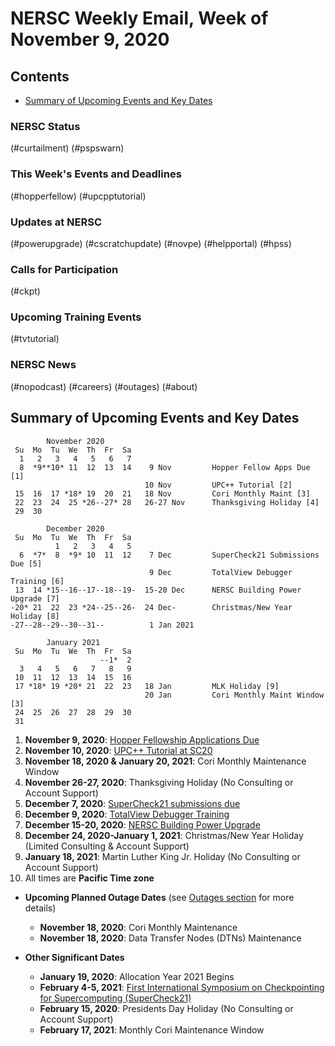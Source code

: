 # NERSC Weekly Email, Week of November 9, 2020 <a name="top"></a> #

## Contents ## 

- [Summary of Upcoming Events and Key Dates](#dates)

### NERSC Status

(#curtailment)
(#pspswarn)

### This Week's Events and Deadlines

(#hopperfellow)
(#upcpptutorial)

### Updates at NERSC 

(#powerupgrade)
(#cscratchupdate)
(#novpe)
(#helpportal)
(#hpss)

### Calls for Participation

(#ckpt)

### Upcoming Training Events 

(#tvtutorial)

### NERSC News 

(#nopodcast)
(#careers)
(#outages)
(#about)

## Summary of Upcoming Events and Key Dates <a name="dates"/></a> ##

            November 2020   
     Su  Mo  Tu  We  Th  Fr  Sa
      1   2   3   4   5   6   7    
      8  *9**10* 11  12  13  14    9 Nov         Hopper Fellow Apps Due [1]
                                  10 Nov         UPC++ Tutorial [2]
     15  16  17 *18* 19  20  21   18 Nov         Cori Monthly Maint [3]
     22  23  24  25 *26--27* 28   26-27 Nov      Thanksgiving Holiday [4]
     29  30       

            December 2020   
     Su  Mo  Tu  We  Th  Fr  Sa
              1   2   3   4   5
      6  *7*  8  *9* 10  11  12    7 Dec         SuperCheck21 Submissions Due [5]
                                   9 Dec         TotalView Debugger Training [6]
     13  14 *15--16--17--18--19-  15-20 Dec      NERSC Building Power Upgrade [7]
    -20* 21  22  23 *24--25--26-  24 Dec-        Christmas/New Year Holiday [8]
    -27--28--29--30--31--          1 Jan 2021    

            January 2021      
     Su  Mo  Tu  We  Th  Fr  Sa  
                        --1*  2   
      3   4   5   6   7   8   9  
     10  11  12  13  14  15  16  
     17 *18* 19 *20* 21  22  23   18 Jan         MLK Holiday [9]
                                  20 Jan         Cori Monthly Maint Window [3]
     24  25  26  27  28  29  30  
     31                

1. **November 9, 2020**: [Hopper Fellowship Applications Due](#hopperfellow)
2. **November 10, 2020**: [UPC++ Tutorial at SC20](#upcpptutorial)
3. **November 18, 2020 & January 20, 2021**: Cori Monthly Maintenance Window
4. **November 26-27, 2020**: Thanksgiving Holiday (No Consulting or Account Support)
5. **December 7, 2020**: [SuperCheck21 submissions due](#ckpt)
6. **December 9, 2020**: [TotalView Debugger Training](#tvtutorial)
7. **December 15-20, 2020**: [NERSC Building Power Upgrade](#powerupgrade)
8. **December 24, 2020-January 1, 2021**: Christmas/New Year Holiday (Limited Consulting & Account Support)
9. **January 18, 2021**: Martin Luther King Jr. Holiday (No Consulting or Account Support)
10. All times are **Pacific Time zone**

- **Upcoming Planned Outage Dates** (see [Outages section](#outages) for more 
details)
    - **November 18, 2020**: Cori Monthly Maintenance
    - **November 18, 2020**: Data Transfer Nodes (DTNs) Maintenance

- **Other Significant Dates**
    - **January 19, 2020**: Allocation Year 2021 Begins
    - **February 4-5, 2021**: [First International Symposium on Checkpointing for Supercomputing (SuperCheck21)](#ckpt)
    - **February 15, 2020**: Presidents Day Holiday (No Consulting or Account Support)
    - **February 17, 2021**: Monthly Cori Maintenance Window
